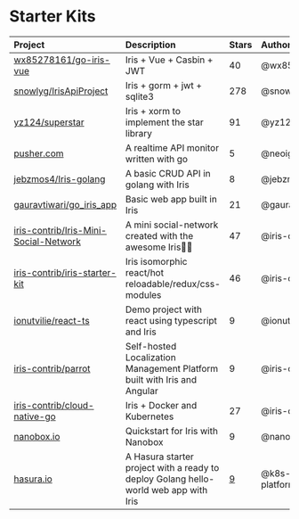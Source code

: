 # Starter Kits

| Project | Description | Stars | Author |
| :--- | :--- | :--- | :--- |
| [wx85278161/go-iris-vue](https://bit.ly/2C0mgmS) | Iris + Vue + Casbin + JWT | 40 | @wx85278161 |
| [snowlyg/IrisApiProject](https://bit.ly/2IaL1R6) | Iris + gorm + jwt + sqlite3 | 278 | @snowlyg |
| [yz124/superstar](https://bit.ly/2WF4ZfK) | Iris + xorm to implement the star library | 91 | @yz124 |
| [pusher.com](https://pusher.com/tutorials/monitor-api-go) | A realtime API monitor written with go | 5 | @neoighodaro |
| [jebzmos4/Iris-golang](https://bit.ly/2XFyESo) | A basic CRUD API in golang with Iris | 8 | @jebzmos4 |
| [gauravtiwari/go_iris_app](https://bit.ly/2XFVYQ4) |  Basic web app built in Iris | 21 | @gauravtiwari |
| [iris-contrib/Iris-Mini-Social-Network](https://bit.ly/2KJvZn7) | A mini social-network created with the awesome Iris💖💖 | 47 | @iris-contrib |
| [iris-contrib/iris-starter-kit](https://bit.ly/2ReoGoH) | Iris isomorphic react/hot reloadable/redux/css-modules | 46 | @iris-contrib |
| [ionutvilie/react-ts](https://bit.ly/2wZA52B) | Demo project with react using typescript and Iris | 9 | @ionutvilie |
| [iris-contrib/parrot](https://bit.ly/2F9iYzM) | Self-hosted Localization Management Platform built with Iris and Angular | 9 | @iris-contrib |
| [iris-contrib/cloud-native-go](https://bit.ly/2WGlXKL) | Iris + Docker and Kubernetes | 27 | @iris-contrib |
| [nanobox.io](https://bit.ly/2wMkdjG) | Quickstart for Iris with Nanobox | 9 | @nanobox-io |
| [hasura.io](https://bit.ly/2Kfdsjf) | A Hasura starter project with a ready to deploy Golang hello-world web app with Iris | [9](https://github.com/k8s-platform-hub/hello-golang-iris) | @k8s-platform-hub |

